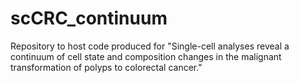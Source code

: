 # scCRC_continuum

Repository to host code produced for "Single-cell analyses reveal a continuum of cell state and composition changes in the malignant transformation of polyps to colorectal cancer." 

